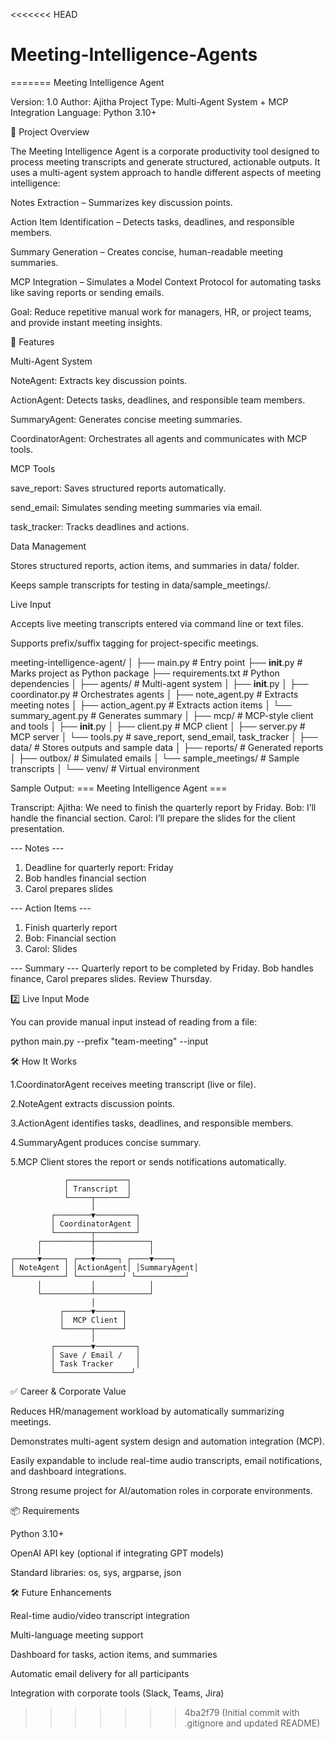 <<<<<<< HEAD
# Meeting-Intelligence-Agents
=======
Meeting Intelligence Agent

Version: 1.0
Author: Ajitha
Project Type: Multi-Agent System + MCP Integration
Language: Python 3.10+

📖 Project Overview

The Meeting Intelligence Agent is a corporate productivity tool designed to process meeting transcripts and generate structured, actionable outputs. It uses a multi-agent system approach to handle different aspects of meeting intelligence:

Notes Extraction – Summarizes key discussion points.

Action Item Identification – Detects tasks, deadlines, and responsible members.

Summary Generation – Creates concise, human-readable meeting summaries.

MCP Integration – Simulates a Model Context Protocol for automating tasks like saving reports or sending emails.

Goal: Reduce repetitive manual work for managers, HR, or project teams, and provide instant meeting insights.

🌟 Features

Multi-Agent System

NoteAgent: Extracts key discussion points.

ActionAgent: Detects tasks, deadlines, and responsible team members.

SummaryAgent: Generates concise meeting summaries.

CoordinatorAgent: Orchestrates all agents and communicates with MCP tools.

MCP Tools

save_report: Saves structured reports automatically.

send_email: Simulates sending meeting summaries via email.

task_tracker: Tracks deadlines and actions.

Data Management

Stores structured reports, action items, and summaries in data/ folder.

Keeps sample transcripts for testing in data/sample_meetings/.

Live Input

Accepts live meeting transcripts entered via command line or text files.

Supports prefix/suffix tagging for project-specific meetings.

meeting-intelligence-agent/
│
├── main.py                     # Entry point
├── __init__.py                 # Marks project as Python package
├── requirements.txt            # Python dependencies
│
├── agents/                     # Multi-agent system
│   ├── __init__.py
│   ├── coordinator.py          # Orchestrates agents
│   ├── note_agent.py           # Extracts meeting notes
│   ├── action_agent.py         # Extracts action items
│   └── summary_agent.py        # Generates summary
│
├── mcp/                        # MCP-style client and tools
│   ├── __init__.py
│   ├── client.py               # MCP client
│   ├── server.py               # MCP server
│   └── tools.py                # save_report, send_email, task_tracker
│
├── data/                       # Stores outputs and sample data
│   ├── reports/                # Generated reports
│   ├── outbox/                 # Simulated emails
│   └── sample_meetings/        # Sample transcripts
│
└── venv/                       # Virtual environment

Sample Output:
=== Meeting Intelligence Agent ===

Transcript:
Ajitha: We need to finish the quarterly report by Friday.
Bob: I’ll handle the financial section.
Carol: I’ll prepare the slides for the client presentation.

--- Notes ---
1. Deadline for quarterly report: Friday
2. Bob handles financial section
3. Carol prepares slides

--- Action Items ---
1. Finish quarterly report
2. Bob: Financial section
3. Carol: Slides

--- Summary ---
Quarterly report to be completed by Friday. Bob handles finance, Carol prepares slides. Review Thursday.

2️⃣ Live Input Mode

You can provide manual input instead of reading from a file:

python main.py --prefix "team-meeting" --input

🛠 How It Works

1.CoordinatorAgent receives meeting transcript (live or file).

2.NoteAgent extracts discussion points.

3.ActionAgent identifies tasks, deadlines, and responsible members.

4.SummaryAgent produces concise summary.

5.MCP Client stores the report or sends notifications automatically.

                ┌─────────────┐
                │ Transcript  │
                └─────┬───────┘
                      │
             ┌────────▼─────────┐
             │ CoordinatorAgent │
             └────────┬─────────┘
          ┌───────────┼────────────┐
          │           │            │
    ┌─────▼─────┐ ┌───▼─────┐ ┌────▼────┐
    │ NoteAgent │ │ActionAgent│ │SummaryAgent│
    └───────────┘ └──────────┘ └───────────┘
          │           │            │
          └───────────┴────────────┘
                      │
               ┌──────▼──────┐
               │  MCP Client │
               └──────┬──────┘
                      │
             ┌────────▼─────────┐
             │ Save / Email /   │
             │ Task Tracker     │
             └─────────────────┘

✅ Career & Corporate Value

Reduces HR/management workload by automatically summarizing meetings.

Demonstrates multi-agent system design and automation integration (MCP).

Easily expandable to include real-time audio transcripts, email notifications, and dashboard integrations.

Strong resume project for AI/automation roles in corporate environments.

📦 Requirements

Python 3.10+

OpenAI API key (optional if integrating GPT models)

Standard libraries: os, sys, argparse, json

🛠 Future Enhancements

Real-time audio/video transcript integration

Multi-language meeting support

Dashboard for tasks, action items, and summaries

Automatic email delivery for all participants

Integration with corporate tools (Slack, Teams, Jira)
>>>>>>> 4ba2f79 (Initial commit with .gitignore and updated README)
